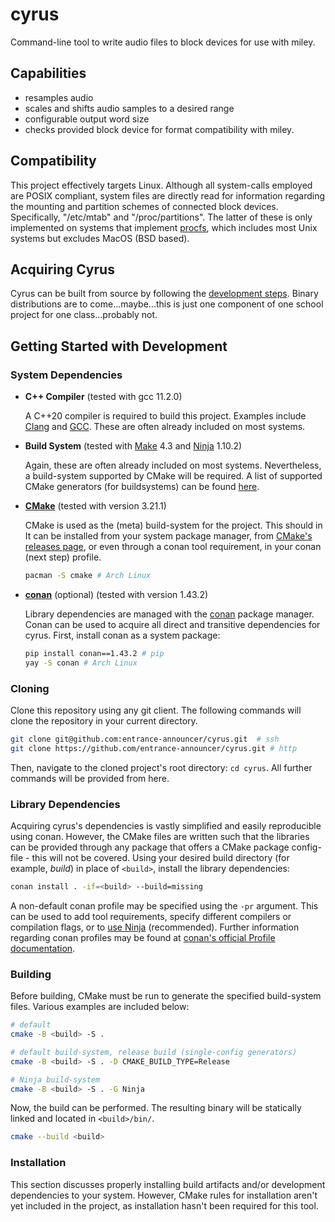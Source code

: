 # cyrus

Command-line tool to write audio files to block devices for use with miley.

## Capabilities

- resamples audio
- scales and shifts audio samples to a desired range
- configurable output word size
- checks provided block device for format compatibility with miley.

## Compatibility

This project effectively targets Linux. Although all system-calls employed are POSIX
compliant, system files are directly read for information regarding the mounting
and partition schemes of connected block devices. Specifically, "/etc/mtab" and
"/proc/partitions". The latter of these is only implemented on systems that
implement [procfs](https://en.wikipedia.org/wiki/Procfs), which includes most
Unix systems but excludes MacOS (BSD based).

## Acquiring Cyrus

Cyrus can be built from source by following the [development
steps](#getting-started-with-development). Binary distributions are to
come...maybe...this is just one component of one school project for one
class...probably not.

## Getting Started with Development

### System Dependencies

- **C++ Compiler** (tested with gcc 11.2.0)

  A C++20 compiler is required to build this project. Examples include
  [Clang](https://clang.llvm.org/) and [GCC](https://gcc.gnu.org/). These are
  often already included on most systems.

- **Build System** (tested with [Make](https://www.gnu.org/software/make/) 4.3 and [Ninja](https://ninja-build.org/) 1.10.2)

  Again, these are often already included on most systems. Nevertheless, a build-system supported by CMake will be required. A list of supported CMake generators (for buildsystems) can be found [here](https://cmake.org/cmake/help/latest/manual/cmake-generators.7.html).

- **[CMake](https://cmake.org/)** (tested with version 3.21.1)

  CMake is used as the (meta) build-system for the project. This should in It can be installed
  from your system package manager, from [CMake's releases
  page](https://cmake.org/download/), or even through a conan tool requirement,
  in your conan (next step) profile.

  ```bash
  pacman -S cmake # Arch Linux
  ```

- **[conan](https://conan.io/)** (optional) (tested with version 1.43.2)

  Library dependencies are managed with the [conan](https://conan.io/) package manager. Conan can be used to acquire all direct and transitive dependencies for cyrus. First, install conan as a system package:

  ```bash
  pip install conan==1.43.2 # pip
  yay -S conan # Arch Linux
  ```

### Cloning

Clone this repository using any git client. The following commands will clone the repository in your current directory.

```bash
git clone git@github.com:entrance-announcer/cyrus.git  # ssh
git clone https://github.com/entrance-announcer/cyrus.git # http
```

Then, navigate to the cloned project's root directory: `cd cyrus`. All further
commands will be provided from here.

### Library Dependencies

Acquiring cyrus's dependencies is vastly simplified and easily reproducible using conan.
However, the CMake files are written such that the libraries can be provided
through any package that offers a CMake package config-file - this will not be
covered. Using your desired build directory (for example, *build*) in place of `<build>`, install the library dependencies:

```bash
conan install . -if=<build> --build=missing
```

A non-default conan profile may be specified using the `-pr` argument. This can
be used to add tool requirements, specify different compilers or compilation
flags, or to [use
Ninja](https://docs.conan.io/en/latest/integrations/build_system/ninja.html)
(recommended). Further information regarding conan profiles may be found at
[conan's official Profile
documentation](https://docs.conan.io/en/latest/reference/profiles.html).

### Building

Before building, CMake must be run to generate the specified build-system files. Various examples are included below:

```bash
# default 
cmake -B <build> -S .

# default build-system, release build (single-config generators)
cmake -B <build> -S . -D CMAKE_BUILD_TYPE=Release 

# Ninja build-system
cmake -B <build> -S . -G Ninja
```

Now, the build can be performed. The resulting binary will be statically linked and located in `<build>/bin/`.

```bash
cmake --build <build> 
```

### Installation

This section discusses properly installing build artifacts and/or development
dependencies to your system. However, CMake rules for installation aren't yet
included in the project, as installation hasn't been required for this tool.
